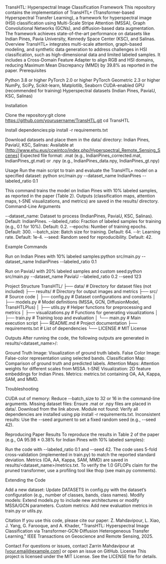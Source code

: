 TransHTL: Hyperspectral Image Classification Framework
This repository contains the implementation of TransHTL+ (Transformer-based Hyperspectral Transfer Learning), a framework for hyperspectral image (HSI) classification using Multi-Scale Stripe Attention (MSSA), Graph Convolutional Networks (GCNs), and diffusion-based data augmentation. The framework achieves state-of-the-art performance on datasets like Indian Pines, Pavia University, Kennedy Space Center (KSC), and Salinas.
Overview
TransHTL+ integrates multi-scale attention, graph-based modeling, and synthetic data generation to address challenges in HSI classification, such as high-dimensional data and limited labeled samples. It includes a Cross-Domain Feature Adapter to align RGB and HSI domains, reducing Maximum Mean Discrepancy (MMD) by 39.8% as reported in the paper.
Prerequisites

Python 3.8 or higher
PyTorch 2.0 or higher
PyTorch Geometric 2.3 or higher
NumPy, SciPy, Scikit-learn, Matplotlib, Seaborn
CUDA-enabled GPU (recommended for training)
Hyperspectral datasets (Indian Pines, PaviaU, KSC, Salinas)

Installation

Clone the repository:git clone https://github.com/yourusername/TransHTL.git
cd TransHTL


Install dependencies:pip install -r requirements.txt


Download datasets and place them in the data/ directory:
Indian Pines, PaviaU, KSC, Salinas: Available at [http://www.ehu.eus/ccwintco/index.php/Hyperspectral_Remote_Sensing_Scenes]
Expected file format: .mat (e.g., IndianPines_corrected.mat, IndianPines_gt.mat) or .npy (e.g., IndianPines_data.npy, IndianPines_gt.npy)



Usage
Run the main script to train and evaluate the TransHTL+ model on a specified dataset:
python src/main.py --dataset_name IndianPines --labeled_ratio 0.1

This command trains the model on Indian Pines with 10% labeled samples, as reported in the paper (Table 2). Outputs (classification maps, attention maps, t-SNE visualizations, and metrics) are saved in the results/ directory.
Command-Line Arguments

--dataset_name: Dataset to process (IndianPines, PaviaU, KSC, Salinas). Default: IndianPines.
--labeled_ratio: Fraction of labeled samples for training (e.g., 0.1 for 10%). Default: 0.2.
--epochs: Number of training epochs. Default: 300.
--batch_size: Batch size for training. Default: 64.
--lr: Learning rate. Default: 1e-4.
--seed: Random seed for reproducibility. Default: 42.

Example Commands

Run on Indian Pines with 10% labeled samples:python src/main.py --dataset_name IndianPines --labeled_ratio 0.1


Run on PaviaU with 20% labeled samples and custom seed:python src/main.py --dataset_name PaviaU --labeled_ratio 0.2 --seed 123



Project Structure
TransHTL/
├── data/                     # Directory for dataset files (not included)
├── results/                  # Directory for output images and metrics
├── src/                      # Source code
│   ├── config.py             # Dataset configurations and constants
│   ├── models.py             # Model definitions (MSSA, GCN, DiffusionModel, TransHTLPlus)
│   ├── utils.py              # Helper functions for preprocessing and metrics
│   ├── visualizations.py     # Functions for generating visualizations
│   ├── train.py              # Training loop and evaluation
│   └── main.py               # Main execution script
├── README.md                 # Project documentation
├── requirements.txt          # List of dependencies
└── LICENSE                   # MIT License

Outputs
After running the code, the following outputs are generated in results/<dataset_name>/:

Ground Truth Image: Visualization of ground truth labels.
False Color Image: False-color representation using selected bands.
Classification Map: Comparison of ground truth and predicted labels.
Attention Maps: Attention weights for different scales from MSSA.
t-SNE Visualization: 2D feature embeddings for Indian Pines.
Metrics: metrics.txt containing OA, AA, Kappa, SAM, and MMD.

Troubleshooting

CUDA out of memory: Reduce --batch_size to 32 or 16 in the command-line arguments.
Missing dataset files: Ensure .mat or .npy files are placed in data/. Download from the link above.
Module not found: Verify all dependencies are installed using pip install -r requirements.txt.
Inconsistent results: Use the --seed argument to set a fixed random seed (e.g., --seed 42).

Reproducing Paper Results
To reproduce the results in Table 2 of the paper (e.g., OA 95.98 ± 0.38% for Indian Pines with 10% labeled samples):

Run the code with --labeled_ratio 0.1 and --seed 42.
The code uses 5-fold cross-validation (implemented in train.py) to match the reported standard deviation.
Metrics (OA, AA, Kappa, SAM, MMD) are saved in results/<dataset_name>/metrics.txt.
To verify the 1.0 GFLOPs claim for the pruned transformer, use a profiling tool like thop (see main.py comments).

Extending the Code

Add a new dataset: Update DATASETS in config.py with the dataset’s configuration (e.g., number of classes, bands, class names).
Modify models: Extend models.py to include new architectures or modify MSSA/GCN parameters.
Custom metrics: Add new evaluation metrics in train.py or utils.py.

Citation
If you use this code, please cite our paper:
Z. Mahdavipour, L. Xiao, J. Yang, G. Farooque, and A. Khader, "TransHTL: Hyperspectral Image Classification via Transformer-GCN-Diffusion Heterogeneous Transfer Learning," IEEE Transactions on Geoscience and Remote Sensing, 2025.

Contact
For questions or issues, contact Zarrin Mahdavipour at [your.email@example.com] or open an issue on GitHub.
License
This project is licensed under the MIT License. See the LICENSE file for details.
